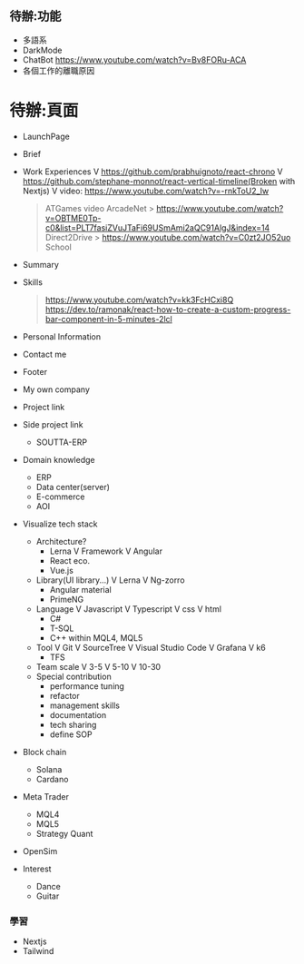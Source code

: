 ## 待辦:功能

- 多語系
- DarkMode
- ChatBot https://www.youtube.com/watch?v=Bv8FORu-ACA
- 各個工作的離職原因

# 待辦:頁面

- LaunchPage
- Brief
- Work Experiences
  V <https://github.com/prabhuignoto/react-chrono>
  V <https://github.com/stephane-monnot/react-vertical-timeline(Broken> with Nextjs)
    V video: <https://www.youtube.com/watch?v=-rnkToU2_lw>
  > ATGames video
    > ArcadeNet
      > https://www.youtube.com/watch?v=OBTME0Tp-c0&list=PLT7fasiZVuJTaFi69USmAmi2aQC91AlgJ&index=14
    > Direct2Drive
      > https://www.youtube.com/watch?v=C0zt2JO52uo
  > School
- Summary
- Skills
  > https://www.youtube.com/watch?v=kk3FcHCxi8Q
  > https://dev.to/ramonak/react-how-to-create-a-custom-progress-bar-component-in-5-minutes-2lcl
- Personal Information
- Contact me
- Footer

- My own company
- Project link
- Side project link
  - SOUTTA-ERP

- Domain knowledge
  - ERP
  - Data center(server)
  - E-commerce
  - AOI
- Visualize tech stack
  - Architecture?
    - Lerna
  V Framework
    V Angular
    - React eco.
    - Vue.js
  - Library(UI library...)
    V Lerna
    V Ng-zorro
    - Angular material
    - PrimeNG
  - Language
    V Javascript
    V Typescript
    V css
    V html
    - C#
    - T-SQL
    - C++ within MQL4, MQL5
  - Tool
      V Git
      V SourceTree
      V Visual Studio Code
      V Grafana
      V k6
      - TFS
  - Team scale
    V 3-5
    V 5-10
    V 10-30
  - Special contribution
    - performance tuning
    - refactor
    - management skills
    - documentation
    - tech sharing
    - define SOP

- Block chain
  - Solana
  - Cardano
- Meta Trader
  - MQL4
  - MQL5
  - Strategy Quant
- OpenSim

- Interest
  - Dance
  - Guitar

### 學習
- Nextjs
- Tailwind
